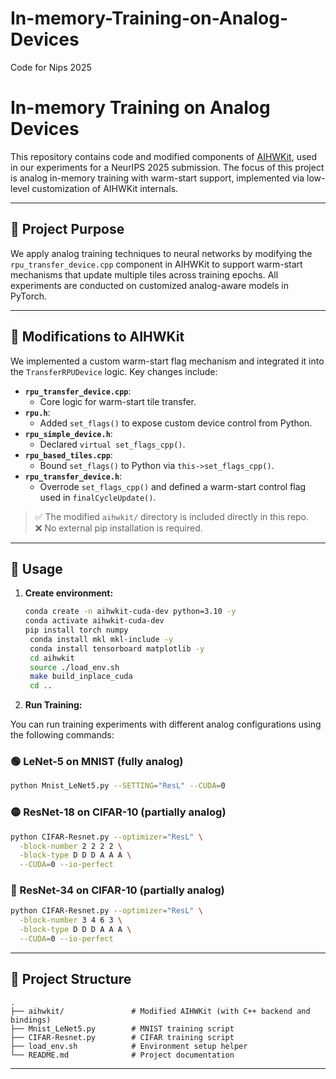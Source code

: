 # In-memory-Training-on-Analog-Devices
Code for Nips 2025
# In-memory Training on Analog Devices

This repository contains code and modified components of [AIHWKit](https://github.com/IBM/aihwkit), used in our experiments for a NeurIPS 2025 submission. The focus of this project is analog in-memory training with warm-start support, implemented via low-level customization of AIHWKit internals.

---

## 📌 Project Purpose

We apply analog training techniques to neural networks by modifying the `rpu_transfer_device.cpp` component in AIHWKit to support warm-start mechanisms that update multiple tiles across training epochs. All experiments are conducted on customized analog-aware models in PyTorch.

---

## 🔧 Modifications to AIHWKit

We implemented a custom warm-start flag mechanism and integrated it into the `TransferRPUDevice` logic. Key changes include:

- **`rpu_transfer_device.cpp`**:  
  - Core logic for warm-start tile transfer.
- **`rpu.h`**:  
  - Added `set_flags()` to expose custom device control from Python.
- **`rpu_simple_device.h`**:  
  - Declared `virtual set_flags_cpp()`.
- **`rpu_based_tiles.cpp`**:  
  - Bound `set_flags()` to Python via `this->set_flags_cpp()`.
- **`rpu_transfer_device.h`**:  
  - Overrode `set_flags_cpp()` and defined a warm-start control flag used in `finalCycleUpdate()`.

> ✅ The modified `aihwkit/` directory is included directly in this repo.  
> ❌ No external pip installation is required.

---
## 🚀 Usage

1. **Create environment:**

   ```bash
   conda create -n aihwkit-cuda-dev python=3.10 -y
   conda activate aihwkit-cuda-dev
   pip install torch numpy
    conda install mkl mkl-include -y
    conda install tensorboard matplotlib -y
    cd aihwkit
    source ./load_env.sh
    make build_inplace_cuda
    cd ..


2. **Run Training:**

You can run training experiments with different analog configurations using the following commands:

### 🟢 LeNet-5 on MNIST (fully analog)

```bash
python Mnist_LeNet5.py --SETTING="ResL" --CUDA=0
```

### 🟡 ResNet-18 on CIFAR-10 (partially analog)

```bash
python CIFAR-Resnet.py --optimizer="ResL" \
  -block-number 2 2 2 2 \
  -block-type D D D A A A \
  --CUDA=0 --io-perfect
```

### 🔵 ResNet-34 on CIFAR-10 (partially analog)

```bash
python CIFAR-Resnet.py --optimizer="ResL" \
  -block-number 3 4 6 3 \
  -block-type D D D A A A \
  --CUDA=0 --io-perfect
```

---

## 📁 Project Structure

```
.
├── aihwkit/               # Modified AIHWKit (with C++ backend and bindings)
├── Mnist_LeNet5.py        # MNIST training script
├── CIFAR-Resnet.py        # CIFAR training script
├── load_env.sh            # Environment setup helper
└── README.md              # Project documentation
```

---